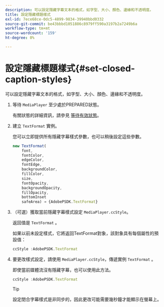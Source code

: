 ```yaml
---
description: 可以設定隱藏字幕文本的格式，如字型、大小、顏色、邊緣和不透明度。
title: 設定隱藏標題樣式
exl-id: 7ece68ce-0dc5-4899-9834-39940bbd0332
source-git-commit: be43bbbd1051886c8979ff590a3197b2a7249b6a
workflow-type: tm+mt
source-wordcount: '159'
ht-degree: 0%

---
```


# 設定隱藏標題樣式{#set-closed-caption-styles}

可以設定隱藏字幕文本的格式，如字型、大小、顏色、邊緣和不透明度。

1. 等待 `MediaPlayer` 至少處於PREPARED狀態。

   有關狀態的詳細資訊，請參見 [等待有效狀態](../../../content-playback-options-browser-tvsdk/ui-configure/t-psdk-browser-tvsdk-2.4-ui-state-prepared-wait-for.md)。
1. 建立 `TextFormat` 實例。

   您可以立即提供所有隱藏字幕樣式參數，也可以稍後設定這些參數。

   ```js
   new TextFormat( 
       font,   
       fontColor,  
       edgeColor,   
       fontEdge,  
       backgroundColor,   
       fillColor,  
       size,   
       fontOpacity,   
       backgroundOpacity,  
       fillOpacity, 
       bottomInset 
       safeArea) → {AdobePSDK.TextFormat}
   ```

1. （可選）獲取當前隱藏字幕樣式設定 `MediaPlayer.ccStyle`。

   返回值是 `TextFormat` 。

   如果以前未設定樣式，它將返回TextFormat對象，該對象具有每個屬性的預設值：

   ```js
   ccStyle :AdobePSDK.TextFormat
   ```

1. 要更改樣式設定，請使用 `MediaPlayer.ccStyle`，傳遞實例 `TextFormat` 。

   即使當前媒體流沒有隱藏字幕，也可以使用此方法。

   ```js
   ccStyle :AdobePSDK.TextFormat 
   ```

   >[!TIP]
   >
   >設定閉合字幕樣式是非同步的，因此更改可能需要幾秒鐘才能顯示在螢幕上。
